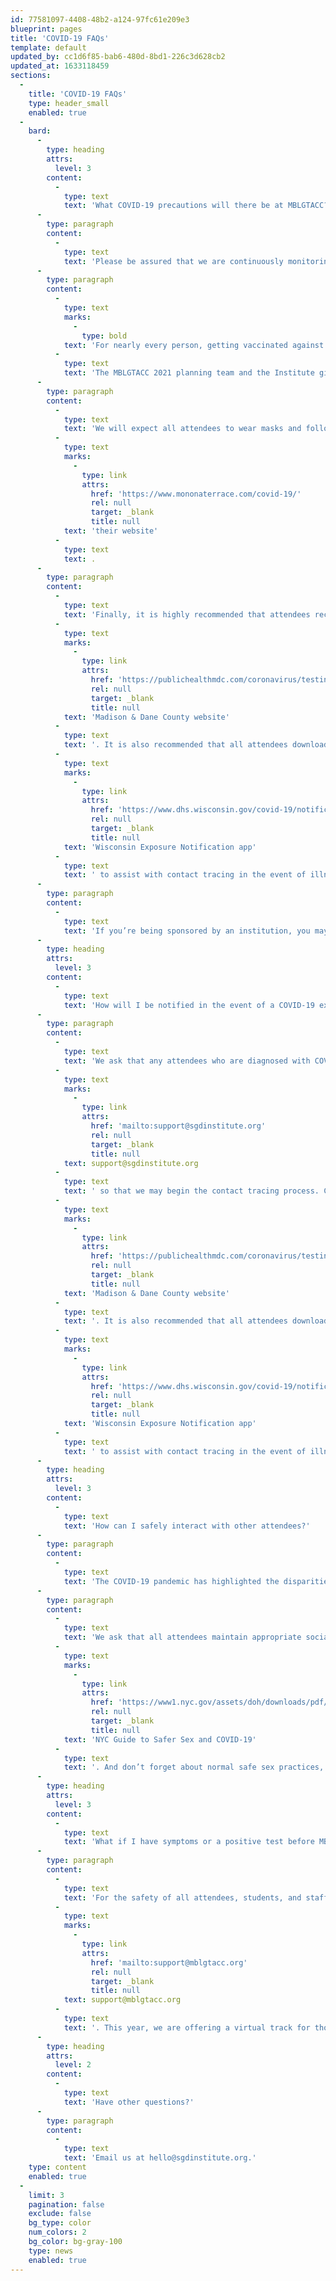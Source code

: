 ```yaml
---
id: 77581097-4408-48b2-a124-97fc61e209e3
blueprint: pages
title: 'COVID-19 FAQs'
template: default
updated_by: cc1d6f85-bab6-480d-8bd1-226c3d628cb2
updated_at: 1633118459
sections:
  -
    title: 'COVID-19 FAQs'
    type: header_small
    enabled: true
  -
    bard:
      -
        type: heading
        attrs:
          level: 3
        content:
          -
            type: text
            text: 'What COVID-19 precautions will there be at MBLGTACC?'
      -
        type: paragraph
        content:
          -
            type: text
            text: 'Please be assured that we are continuously monitoring the recommendations from the National Institutes of Health (NIH) and the Centers for Disease Control (CDC), and will follow guidelines based in science that best protect the most vulnerable in our community. However, due to the intentional ignorance and denial of science by the Wisconsin legislature, we are not able to require certain precautions, such as vaccine mandates.'
      -
        type: paragraph
        content:
          -
            type: text
            marks:
              -
                type: bold
            text: 'For nearly every person, getting vaccinated against COVID-19 is the single-most effective means of protecting oneself and preventing severe illness and death from the disease. '
          -
            type: text
            text: 'The MBLGTACC 2021 planning team and the Institute give our highest and most emphatic recommendation that people attending in person be fully vaccinated unless advised otherwise by their doctor. We are very encouraged by the reality that so many MBLGTACC attendees come from institutions and communities already covered by vaccine requirements, including our hosts at the University of Wisconsin-Madison.'
      -
        type: paragraph
        content:
          -
            type: text
            text: 'We will expect all attendees to wear masks and follow common social distancing measures in indoor conference spaces. We also ask and encourage all those who are joining us to carry those practices into other establishments they enter while visiting. You can find information about the Monona Terrace COVID-19 policies on '
          -
            type: text
            marks:
              -
                type: link
                attrs:
                  href: 'https://www.mononaterrace.com/covid-19/'
                  rel: null
                  target: _blank
                  title: null
            text: 'their website'
          -
            type: text
            text: .
      -
        type: paragraph
        content:
          -
            type: text
            text: 'Finally, it is highly recommended that attendees receive a COVID-19 test before and five days after attending the conference to help keep yourselves and others safe. You can find tests locally in Madison, WI through the '
          -
            type: text
            marks:
              -
                type: link
                attrs:
                  href: 'https://publichealthmdc.com/coronavirus/testing#south'
                  rel: null
                  target: _blank
                  title: null
            text: 'Madison & Dane County website'
          -
            type: text
            text: '. It is also recommended that all attendees download the '
          -
            type: text
            marks:
              -
                type: link
                attrs:
                  href: 'https://www.dhs.wisconsin.gov/covid-19/notification.htm'
                  rel: null
                  target: _blank
                  title: null
            text: 'Wisconsin Exposure Notification app'
          -
            type: text
            text: ' to assist with contact tracing in the event of illness.'
      -
        type: paragraph
        content:
          -
            type: text
            text: 'If you’re being sponsored by an institution, you may also be subject to their guidelines, including possible vaccine mandates for university-sponsored travel. Consult your local institution to learn about their requirements.'
      -
        type: heading
        attrs:
          level: 3
        content:
          -
            type: text
            text: 'How will I be notified in the event of a COVID-19 exposure at MBLGTACC?'
      -
        type: paragraph
        content:
          -
            type: text
            text: 'We ask that any attendees who are diagnosed with COVID-19 during or after the conference notify us immediately at '
          -
            type: text
            marks:
              -
                type: link
                attrs:
                  href: 'mailto:support@sgdinstitute.org'
                  rel: null
                  target: _blank
                  title: null
            text: support@sgdinstitute.org
          -
            type: text
            text: ' so that we may begin the contact tracing process. Contact information for all attendees will be kept on file so that we may notify you in the event of an exposure.It is highly recommended that attendees receive a COVID-19 test before and five days after attending the conference to help keep yourselves and others safe. You can find tests locally in Madison, WI through the '
          -
            type: text
            marks:
              -
                type: link
                attrs:
                  href: 'https://publichealthmdc.com/coronavirus/testing#south'
                  rel: null
                  target: _blank
                  title: null
            text: 'Madison & Dane County website'
          -
            type: text
            text: '. It is also recommended that all attendees download the '
          -
            type: text
            marks:
              -
                type: link
                attrs:
                  href: 'https://www.dhs.wisconsin.gov/covid-19/notification.htm'
                  rel: null
                  target: _blank
                  title: null
            text: 'Wisconsin Exposure Notification app'
          -
            type: text
            text: ' to assist with contact tracing in the event of illness.'
      -
        type: heading
        attrs:
          level: 3
        content:
          -
            type: text
            text: 'How can I safely interact with other attendees?'
      -
        type: paragraph
        content:
          -
            type: text
            text: 'The COVID-19 pandemic has highlighted the disparities faced by our most marginalized communities, and as such, it is important to remember that everyone has a different comfort level for their own safety and health. We ask that all attendees be respectful of each others’ boundaries and prioritize the safety of others.'
      -
        type: paragraph
        content:
          -
            type: text
            text: 'We ask that all attendees maintain appropriate social distancing and wear a mask, unless actively eating or drinking. In the event that an attendee chooses to engage in sexual activities during conference weekend, we also recommend checking out the '
          -
            type: text
            marks:
              -
                type: link
                attrs:
                  href: 'https://www1.nyc.gov/assets/doh/downloads/pdf/imm/covid-sex-guidance.pdf'
                  rel: null
                  target: _blank
                  title: null
            text: 'NYC Guide to Safer Sex and COVID-19'
          -
            type: text
            text: '. And don’t forget about normal safe sex practices, and that consent is given enthusiastically and continuously.'
      -
        type: heading
        attrs:
          level: 3
        content:
          -
            type: text
            text: 'What if I have symptoms or a positive test before MBLGTACC?'
      -
        type: paragraph
        content:
          -
            type: text
            text: 'For the safety of all attendees, students, and staff, please do not come to MBLGTACC if you have received a positive COVID-19 test result or have potential COVID-19 symptoms. If you have paid for your registration and are no longer able to attend due to COVID-19, please reach out to us at '
          -
            type: text
            marks:
              -
                type: link
                attrs:
                  href: 'mailto:support@mblgtacc.org'
                  rel: null
                  target: _blank
                  title: null
            text: support@mblgtacc.org
          -
            type: text
            text: '. This year, we are offering a virtual track for those unable to attend in-person. So, if you are not able to attend due to COVID-19, we can reduce your registration cost to the virtual rate if you would like to participate in the online programming or we can provide a full refund if you are not able to attend either in-person or online.'
      -
        type: heading
        attrs:
          level: 2
        content:
          -
            type: text
            text: 'Have other questions?'
      -
        type: paragraph
        content:
          -
            type: text
            text: 'Email us at hello@sgdinstitute.org.'
    type: content
    enabled: true
  -
    limit: 3
    pagination: false
    exclude: false
    bg_type: color
    num_colors: 2
    bg_color: bg-gray-100
    type: news
    enabled: true
---
```

